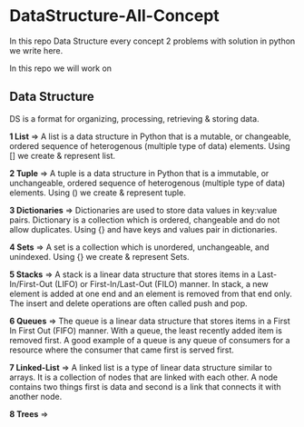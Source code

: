 # DataStructure-All-Concept
In this repo Data Structure every concept 2 problems with solution in python we write here.  

In this repo we will work on
## Data Structure 
DS is a format for organizing, processing, retrieving & storing data.

**1 List** => A list is a data structure in Python that is a mutable, or changeable, ordered sequence of   heterogenous (multiple type of data) elements. 
Using [] we create & represent list.

**2 Tuple** => A tuple is a data structure in Python that is a immutable, or unchangeable, ordered sequence of heterogenous (multiple type of data) elements. 
Using () we create & represent tuple.

**3 Dictionaries** => Dictionaries are used to store data values in key:value pairs.
Dictionary is a collection which is ordered, changeable and do not allow duplicates.
Using {} and have keys and values pair in dictionaries.

**4 Sets** => A set is a collection which is unordered, unchangeable, and unindexed.
Using {} we create & represent Sets.

**5 Stacks** => A stack is a linear data structure that stores items in a Last-In/First-Out (LIFO) or First-In/Last-Out (FILO) manner. In stack, a new element is added at one end and an element is removed from that end only. The insert and delete operations are often called push and pop.

**6 Queues** => The queue is a linear data structure that stores items in a First In First Out (FIFO) manner. With a queue, the least recently added item is removed first. A good example of a queue is any queue of consumers for a resource where the consumer that came first is served first.

**7 Linked-List** => A linked list is a type of linear data structure similar to arrays. It is a collection of nodes that are linked with each other. A node contains two things first is data and second is a link that connects it with another node.

**8 Trees** => 


